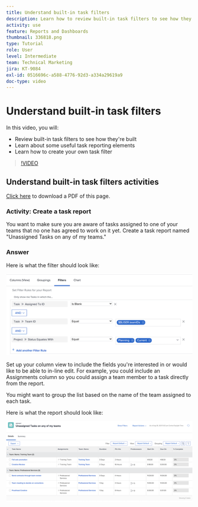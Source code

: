 ```yaml
---
title: Understand built-in task filters
description: Learn how to review built-in task filters to see how they're built and create your own task filter in Workfront.
activity: use
feature: Reports and Dashboards
thumbnail: 336818.png
type: Tutorial
role: User
level: Intermediate
team: Technical Marketing
jira: KT-9084
exl-id: 0516696c-a588-4776-92d3-a334a29619a9
doc-type: video
---
```

# Understand built-in task filters

In this video, you will:

* Review built-in task filters to see how they're built 
* Learn about some useful task reporting elements 
* Learn how to create your own task filter 

>[!VIDEO](https://video.tv.adobe.com/v/336818/?quality=12&learn=on&enablevpops)

## Understand built-in task filters activities

[Click here](/help/assets/understand-built-in-task-filters-activities.pdf) to download a PDF of this page.

### Activity: Create a task report

You want to make sure you are aware of tasks assigned to one of your teams that no one has agreed to work on it yet. Create a task report named "Unassigned Tasks on any of my teams."  

### Answer

Here is what the filter should look like:

![An image of the screen to create a task filter](assets/opening-built-in-task-filters-1.png)

Set up your column view to include the fields you're interested in or would like to be able to in-line edit. For example, you could include an Assignments column so you could assign a team member to a task directly from the report. 

You might want to group the list based on the name of the team assigned to each task.

Here is what the report should look like:

![An image of a task report](assets/opening-built-in-task-filters-2.png)
